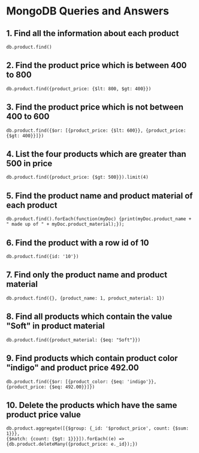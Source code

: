 # MongoDB Queries and Answers

## 1. Find all the information about each product
    db.product.find()
    
## 2. Find the product price which is between 400 to 800
    db.product.find({product_price: {$lt: 800, $gt: 400}})

## 3. Find the product price which is not between 400 to 600
    db.product.find({$or: [{product_price: {$lt: 600}}, {product_price: {$gt: 400}}]})

## 4. List the four products which are greater than 500 in price
    db.product.find({product_price: {$gt: 500}}).limit(4)

## 5. Find the product name and product material of each product
    db.product.find().forEach(function(myDoc) {print(myDoc.product_name + " made up of " + myDoc.product_material);});

## 6. Find the product with a row id of 10
    db.product.find({id: '10'})

## 7. Find only the product name and product material
    db.product.find({}, {product_name: 1, product_material: 1})

## 8. Find all products which contain the value "Soft" in product material
    db.product.find({product_material: {$eq: "Soft"}})

## 9. Find products which contain product color "indigo" and product price 492.00
    db.product.find({$or: [{product_color: {$eq: 'indigo'}}, {product_price: {$eq: 492.00}}]})

## 10. Delete the products which have the same product price value
    db.product.aggregate([{$group: {_id: '$product_price', count: {$sum: 1}}},
    {$match: {count: {$gt: 1}}}]).forEach((e) => 
    {db.product.deleteMany({product_price: e._id});})
